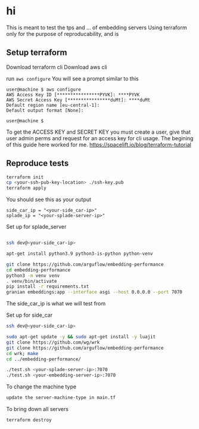 # hi

This is meant to test the tps and ... of embedding servers
Using terraform only for the purpose of reproducability, and is 

## Setup terraform

Download terraform cli
Download aws cli

run `aws configure` You will see a prompt similar to this

```
user@machine $ aws configure
AWS Access Key ID [****************PYVK]: ****PYVK
AWS Secret Access Key [****************duMt]: ****duMt
Default region name [eu-central-1]: 
Default output format [None]: 

user@machine $
```

To get the ACCESS KEY and SECRET KEY you must create a user, give that user
admin perms and request for an access key for cli usage. The begining of this
guide here worked for me. https://spacelift.io/blog/terraform-tutorial

## Reproduce tests

```sh
terraform init
cp <your-ssh-pub-key-location> ./ssh-key.pub
terraform apply
```

You should see this as your output

```
side_car_ip = "<your-side_car-ip>"
splade_ip = "<your-splade-server-ip>"
```

Set up for splade_server
```sh

ssh dev@<your-side_car-ip>

apt-get install python3.9 python3-is-python python-venv

git clone https://github.com/arguflow/embedding-performance
cd embedding-performance
python3 -m venv venv
. venv/bin/activate
pip install -r requirements.txt
granian embeddings:app --interface asgi --host 0.0.0.0 --port 7070
```

The side_car_ip is what we will test from

Set up for side_car
```sh
ssh dev@<your-side_car-ip>

sudo apt-get update -y && sudo apt-get install -y luajit
git clone https://github.com/wg/wrk
git clone https://github.com/arguflow/embedding-performance
cd wrk; make
cd ../embedding-performance/

./test.sh <your-splade-server-ip>:7070
./test.sh <your-embedding-server-ip>:7070
```

To change the machine type
```sh
update the server-machine-type in main.tf
```

To bring down all servers 

```sh
terraform destroy
```
